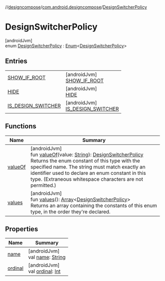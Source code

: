 //[designcompose](../../../index.md)/[com.android.designcompose](../index.md)/[DesignSwitcherPolicy](index.md)

# DesignSwitcherPolicy

[androidJvm]\
enum [DesignSwitcherPolicy](index.md) : [Enum](https://kotlinlang.org/api/latest/jvm/stdlib/kotlin/-enum/index.html)&lt;[DesignSwitcherPolicy](index.md)&gt;

## Entries

| | |
|---|---|
| [SHOW_IF_ROOT](-s-h-o-w_-i-f_-r-o-o-t/index.md) | [androidJvm]<br>[SHOW_IF_ROOT](-s-h-o-w_-i-f_-r-o-o-t/index.md) |
| [HIDE](-h-i-d-e/index.md) | [androidJvm]<br>[HIDE](-h-i-d-e/index.md) |
| [IS_DESIGN_SWITCHER](-i-s_-d-e-s-i-g-n_-s-w-i-t-c-h-e-r/index.md) | [androidJvm]<br>[IS_DESIGN_SWITCHER](-i-s_-d-e-s-i-g-n_-s-w-i-t-c-h-e-r/index.md) |

## Functions

| Name | Summary |
|---|---|
| [valueOf](value-of.md) | [androidJvm]<br>fun [valueOf](value-of.md)(value: [String](https://kotlinlang.org/api/latest/jvm/stdlib/kotlin/-string/index.html)): [DesignSwitcherPolicy](index.md)<br>Returns the enum constant of this type with the specified name. The string must match exactly an identifier used to declare an enum constant in this type. (Extraneous whitespace characters are not permitted.) |
| [values](values.md) | [androidJvm]<br>fun [values](values.md)(): [Array](https://kotlinlang.org/api/latest/jvm/stdlib/kotlin/-array/index.html)&lt;[DesignSwitcherPolicy](index.md)&gt;<br>Returns an array containing the constants of this enum type, in the order they're declared. |

## Properties

| Name | Summary |
|---|---|
| [name](../-live-update-mode/-o-f-f-l-i-n-e/index.md#-372974862%2FProperties%2F-2092570116) | [androidJvm]<br>val [name](../-live-update-mode/-o-f-f-l-i-n-e/index.md#-372974862%2FProperties%2F-2092570116): [String](https://kotlinlang.org/api/latest/jvm/stdlib/kotlin/-string/index.html) |
| [ordinal](../-live-update-mode/-o-f-f-l-i-n-e/index.md#-739389684%2FProperties%2F-2092570116) | [androidJvm]<br>val [ordinal](../-live-update-mode/-o-f-f-l-i-n-e/index.md#-739389684%2FProperties%2F-2092570116): [Int](https://kotlinlang.org/api/latest/jvm/stdlib/kotlin/-int/index.html) |
